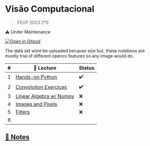 # Visão Computacional 
> FEUP 2023 2ºS

⚠️ Under Maintenance

[![Open in Gitpod](https://gitpod.io/button/open-in-gitpod.svg)](https://gitpod.io/#https://github.com/martinhofigueiredo/VC)

The data set wont be uploaded because size but, these noteboos are mostly trial of different opencv features so any image would do.

| # |                📝 Lecture                                | Status |
|---| --------------------------------------------------------- |  ----  |
| 1 |[Hands-on Python](/1_HandsOnPython.ipynb)                  |   ✔️   |
| 2 |[Convolution Exercices](/1_Convolution_wExercises.ipynb)   |   ✔️   |
| 3 |[Linear Algebra w/ Numpy](/1_LinearAlgebraNumpy.ipynb)     |   ❌   |
| 4 |[Images and Pixels](/2_Lecture_Images_and_Pixels.ipynb)    |   ❌   |
| 5 |[Filters](/3_Lecture_Filters.ipynb)                        |   ❌   |
| 6 |                                                           |        |



## [📓 Notes](/notes.md)